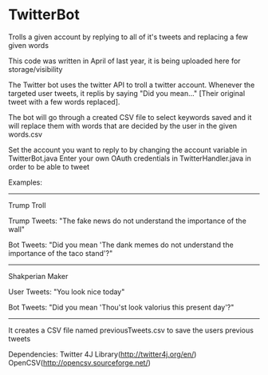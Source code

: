 # TwitterBot
Trolls a given account by replying to all of it's tweets and replacing a few given words

This code was written in April of last year, it is being uploaded here for storage/visibility


The Twitter bot uses the twitter API to troll a twitter account. Whenever the targeted user tweets, it replis by saying "Did you mean..." [Their original tweet with a few words replaced].

The bot will go through a created CSV file to select keywords saved and it will replace them with words that are decided by the user in the given words.csv 

Set the account you want to reply to by changing the account variable in TwitterBot.java
Enter your own OAuth credentials in TwitterHandler.java in order to be able to tweet 

Examples: 
______________________________
Trump Troll

Trump Tweets: "The fake news do not understand the importance of the wall"

Bot Tweets: "Did you mean 'The dank memes do not understand the importance of the taco stand'?"
______________________________

Shakperian Maker

User Tweets: "You look nice today"

Bot Tweets: "Did you mean 'Thou'st look valorius this present day'?"
______________________________


It creates a CSV file named previousTweets.csv to save the users previous tweets 

Dependencies:
Twitter 4J Library(http://twitter4j.org/en/)
OpenCSV(http://opencsv.sourceforge.net/)
